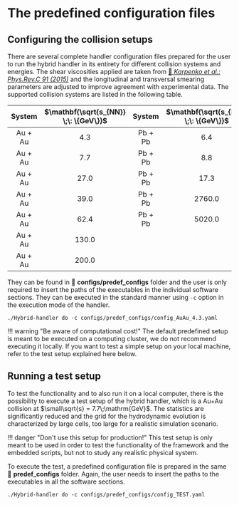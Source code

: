 # The predefined configuration files

## Configuring the collision setups
There are several complete handler configuration files prepared for the user to run the hybrid handler in its entirety for different collision systems and energies.
The shear viscosities applied are taken from [:newspaper: *Karpenko et al.: Phys.Rev.C 91 (2015)*](https://journals.aps.org/prc/abstract/10.1103/PhysRevC.91.014906) and the longitudinal and transversal smearing parameters are adjusted to improve agreement with experimental data.
The supported collision systems are listed in the following table.

<div class="center-table" markdown>

| System      |  $\mathbf{\sqrt{s_{NN}} \;\: \{GeV\}}$ | System      |  $\mathbf{\sqrt{s_{NN}} \;\: \{GeV\}}$ |
| :---------: | :------------------------------------: | :---------: | :------------------------------------: |
| Au + Au     |  4.3     |     Pb + Pb     |  6.4     |
| Au + Au     |  7.7     |     Pb + Pb     |  8.8     |
| Au + Au     |  27.0    |     Pb + Pb     |  17.3    |
| Au + Au     |  39.0    |     Pb + Pb     |  2760.0  |
| Au + Au     |  62.4    |     Pb + Pb     |  5020.0  |
| Au + Au     |  130.0   |||
| Au + Au     |  200.0   |||

</div>

They can be found in :file_folder: **configs/predef_configs** folder and the user is only required to insert the paths of the executables in the individual software sections.
They can be executed in the standard manner using `-c` option in the execution mode of the handler.

``` title="Example about running hybrid handler for a predefined setup: Au+Au collision @ 4.3 GeV"
./Hybrid-handler do -c configs/predef_configs/config_AuAu_4.3.yaml
```

!!! warning "Be aware of computational cost!"
    The default predefined setup is meant to be executed on a computing cluster, we do not recommend executing it locally.
    If you want to test a simple setup on your local machine, refer to the test setup explained here below.

## Running a test setup

To test the functionality and to also run it on a local computer, there is the possibility to execute a test setup of the hybrid handler, which is a Au+Au collision at $\small\sqrt{s} = 7.7\;\mathrm{GeV}$.
The statistics are significantly reduced and the grid for the hydrodynamic evolution is characterized by large cells, too large for a realistic simulation scenario.

!!! danger "Don't use this setup for production!"
    This test setup is only meant to be used in order to test the functionality of the framework and the embedded scripts, but not to study any realistic physical system.

To execute the test, a predefined configuration file is prepared in the same :file_folder: **predef_configs** folder. Again, the user needs to insert the paths to the executables in all the software sections.

``` title="Example about running the test setup of the hybrid handler"
./Hybrid-handler do -c configs/predef_configs/config_TEST.yaml
```
